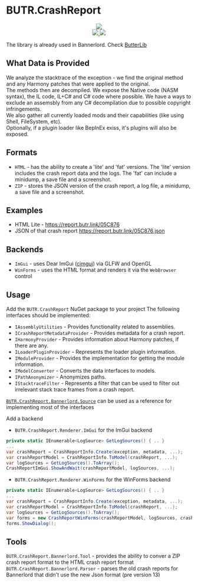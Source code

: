 # BUTR.CrashReport

<p align="center">
  <a href="https://www.nuget.org/packages/BUTR.CrashReport" alt="NuGet BUTR.CrashReport">
    <img src="https://img.shields.io/nuget/v/BUTR.CrashReport?label=NuGet%20BUTR.CrashReport&colorB=blue" />
  </a>
  </br>
  <a href="https://www.nuget.org/packages/BUTR.CrashReport.Renderer.ImGui" alt="NuGet BUTR.CrashReport.Renderer.ImGui">
    <img src="https://img.shields.io/nuget/v/BUTR.CrashReport.Renderer.ImGui?label=NuGet%20BUTR.CrashReport.Renderer.ImGui&colorB=blue" />
  </a>
  <a href="https://www.nuget.org/packages/BUTR.CrashReport.Renderer.WinForms" alt="NuGet BUTR.CrashReport.Renderer.WinForms">
    <img src="https://img.shields.io/nuget/v/BUTR.CrashReport.Renderer.WinForms?label=NuGet%20BUTR.CrashReport.Renderer.WinForms&colorB=blue" />
  </a>
</p>

The library is already used in Bannerlord. Check [ButterLib](https://www.nexusmods.com/mountandblade2bannerlord/mods/2018)

## What Data is Provided
We analyze the stacktrace of the exception - we find the original method and any Harmony patches that were applied to the original.  
The methods then are decompiled. We expose the Native code (NASM syntax), the IL code, IL+C# and C# code where possible. We have a ways to exclude an assemsbly from any C# decompilation due to possible copyright infringements.  
We also gather all currently loaded mods and their capabilities (like using Shell, FileSystem, etc).  
Optionally, if a plugin loader like BepInEx exiss, it's plugins will also be exposed.  

## Formats
* `HTML` - has the ability to create a 'lite' and 'fat' versions. The 'lite' version includes the crash report data and the logs. The 'fat' can include a minidump, a save file and a screenshot.
* `ZIP` - stores the JSON version of the crash report, a log file, a minidump, a save file and a screenshot.

## Examples
* HTML Lite - https://report.butr.link/05C876
* JSON of that crash report https://report.butr.link/05C876.json

## Backends
* `ImGui` - uses Dear ImGui ([cimgui](https://github.com/cimgui/cimgui)) via GLFW and OpenGL
* `WinForms` - uses the HTML format and renders it via the `WebBrowser` control

## Usage
Add the `BUTR.CrashReport` NuGet package to your project
The following interfaces should be implemented:
* `IAssemblyUtilities` - Provides functionality related to assemblies.
* `ICrashReportMetadataProvider` - Provides metadata for a crash report.
* `IHarmonyProvider` - Provides information about Harmony patches, if there are any.
* `ILoaderPluginProvider` - Represents the loader plugin information.
* `IModuleProvider` - Provides the implementation for getting the module information.
* `IModelConverter` - Converts the data interfaces to models.
* `IPathAnonymizer` - Anonymizes paths.
* `IStacktraceFilter` - Represents a filter that can be used to filter out irrelevant stack trace frames from a crash report.

[`BUTR.CrashReport.Bannerlord.Source`](https://github.com/BUTR/BUTR.CrashReport/tree/master/src/BUTR.CrashReport.Bannerlord.Source) can be used as a reference for implementing most of the interfaces

Add a backend
* `BUTR.CrashReport.Renderer.ImGui` for the ImGui backend
```csharp
private static IEnumerable<LogSource> GetLogSources() { .. }
...
var crashReport = CrashReportInfo.Create(exception, metadata, ...);
var crashReportModel = CrashReportInfo.ToModel(crashReport, ...);
var logSources = GetLogSources().ToArray();
CrashReportImGui.ShowAndWait(crashReportModel, logSources, ...);
```
* `BUTR.CrashReport.Renderer.WinForms` for the WinForms backend
```csharp
private static IEnumerable<LogSource> GetLogSources() { .. }
...
var crashReport = CrashReportInfo.Create(exception, metadata, ...);
var crashReportModel = CrashReportInfo.ToModel(crashReport, ...);
var logSources = GetLogSources().ToArray();
var forms = new CrashReportWinForms(crashReportModel, logSources, crashReportRendererUtilities);
forms.ShowDialog();
```

## Tools
`BUTR.CrashReport.Bannerlord.Tool` - provides the ability to conver a ZIP crash report format to the HTML crash report format
`BUTR.CrashReport.Bannerlord.Parser` - parses the old crash reports for Bannerlord that didn't use the new Json format (pre version 13)
